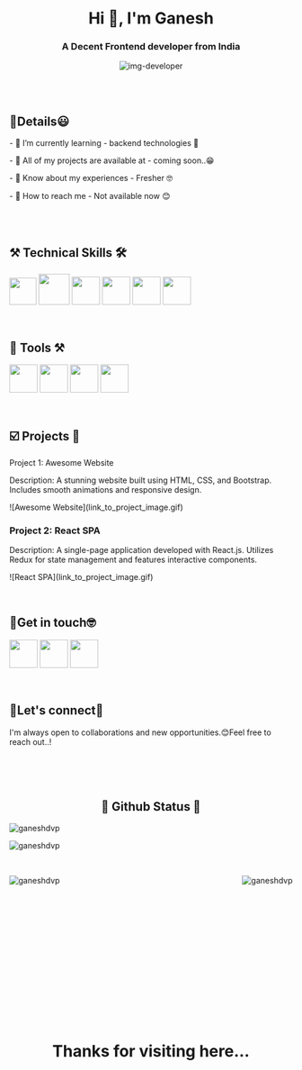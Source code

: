 
<h1 align="center">Hi 👋, I'm Ganesh</h1>
<h3 align="center">A Decent Frontend developer from India</h3>

<p align='center'><img src='https://raw.githubusercontent.com/TheDudeThatCode/TheDudeThatCode/master/Assets/Developer.gif' alt='img-developer' /> </p><br/><br/>

<h2>📑Details😃</h2>
<p> - 🔸 I’m currently learning - backend technologies 🫡</p>
<p> - 🔸 All of my projects are available at - coming soon..😁</p>
<p> - 🔸 Know about my experiences - Fresher 🤓</p>
<p> - 🔸 How to reach me - Not available now 😊 </p>

<br/><br/>

<h2> ⚒️ Technical Skills 🛠️</h2>
<p>
<img width=48px src = 'https://upload.wikimedia.org/wikipedia/commons/2/25/HTML5_Shiny_Icon.svg'/>
<img width = 55px src='https://github.com/Ganeshdvp/Ganeshdvp/assets/171772708/1ce4e46f-ac87-4d78-9331-2f75bb8d56c7'/>
<img width = 50px src='https://github.com/Ganeshdvp/Ganeshdvp/assets/171772708/7edc48d3-f129-432d-b5df-5c6f58befc65'/>
<img width = 50px src='https://github.com/Ganeshdvp/Ganeshdvp/assets/171772708/20e99ae2-1d42-450e-b2fa-488b8e550c7b'/>
<img width = 50px src='https://github.com/Ganeshdvp/Ganeshdvp/assets/171772708/e7c3f8ec-be9a-4802-a979-509011d9f797'/>
<img width= 50px src= 'https://github.com/Ganeshdvp/Ganeshdvp/assets/171772708/e16d8228-1b57-4251-8397-9c1f32b9aa73'/>
</p>

<br/>


<h2> 🔨 Tools ⚒️ </h2>
<p><img width=50px src='https://github.com/Ganeshdvp/Ganeshdvp/assets/171772708/4f380f8b-5986-496a-aa4a-7dce071f7dbe'/>
 <img width=50px src='https://github.com/Ganeshdvp/Ganeshdvp/assets/171772708/d025f6e6-7be0-4450-b44a-76955aceddc7'/>
 <img width=50px src='https://github.com/Ganeshdvp/Ganeshdvp/assets/171772708/a24015e7-e603-4959-a9e6-e43dcac1a8ac'/>
  <img width=50px src='https://github.com/Ganeshdvp/Ganeshdvp/assets/171772708/ad321c86-07e2-4854-8f63-3a72c28f8b6c'/>
</p>

<br/>

<h2> ☑️ Projects 💼 </h2>

Project 1: Awesome Website

Description: A stunning website built using HTML, CSS, and Bootstrap. Includes smooth animations and responsive design.
<p> ![Awesome Website](link_to_project_image.gif) </p>

### Project 2: React SPA

Description: A single-page application developed with React.js. Utilizes Redux for state management and features interactive components.

<p> ![React SPA](link_to_project_image.gif) </p>

<br/>

<h2>🧐Get in touch🤓</h2>
 <p><img width=50px src='https://upload.wikimedia.org/wikipedia/commons/f/f9/Linkedin_Shiny_Icon.svg' alt=''/>
 <img width=50px src='https://upload.wikimedia.org/wikipedia/commons/e/e7/Instagram_logo_2016.svg' alt=''/>
 <img width=50px src='https://upload.wikimedia.org/wikipedia/commons/2/24/Gmail_Faenza.svg' alt=''/>
 </p>

<br/>

<h2>🤝Let's connect🤝 </h2>
<p>I'm always open to collaborations and new opportunities.😊Feel free to reach out..!</p><br/><br/><br/>

<h2 align='center'>🫡 Github Status 🗿</h2>

<p align="left"> <img src="https://komarev.com/ghpvc/?username=ganeshdvp&label=Profile%20views&color=0e75b6&style=flat" alt="ganeshdvp" /> </p>

<div>
<p><img align="cnter" src="https://github-readme-stats.vercel.app/api?username=ganeshdvp&show_icons=true&locale=en" alt="ganeshdvp" /></p>
</div><br/>
<div>
<p><img align="right" src="https://github-readme-stats.vercel.app/api/top-langs?username=ganeshdvp&show_icons=true&locale=en&layout=compact" alt="ganeshdvp" /></p>
</div>
<div>
<p><img align="left" src="https://github-readme-streak-stats.herokuapp.com/?user=ganeshdvp&" alt="ganeshdvp" /></p>
</div><br/><br/><br/><br/><br/><br/><br/><br/><br/><br/><br/><br/><br/><br/><br/>
<div>
<h1 align='center'>Thanks for visiting here...</h1>
</div>






